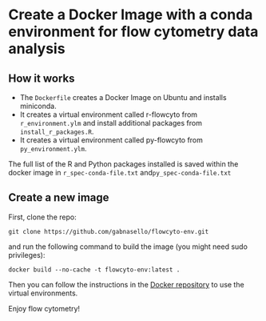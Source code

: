 # Create a Docker Image with a conda environment for flow cytometry data analysis

## How it works

- The ```Dockerfile``` creates a Docker Image on Ubuntu and installs miniconda. 
- It creates a virtual environment called r-flowcyto from ```r_environment.ylm``` and install additional packages from ```install_r_packages.R```. 
- It creates a virtual environment called py-flowcyto from ```py_environment.ylm```. 

The full list of the R and Python packages installed is saved within the docker image in ```r_spec-conda-file.txt```  and```py_spec-conda-file.txt```

## Create a new image

First, clone the repo:

```git clone https://github.com/gabnasello/flowcyto-env.git``` 

and run the following command to build the image (you might need sudo privileges):

```docker build --no-cache -t flowcyto-env:latest .```

Then you can follow the instructions in the [Docker repository](https://hub.docker.com/repository/docker/gnasello/flowcyto-env) to use the virtual environments.

Enjoy flow cytometry!